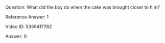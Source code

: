 Question: What did the boy do when the cake was brought closer to him?

Reference Answer: 1

Video ID: 5359417762

Answer: 0

